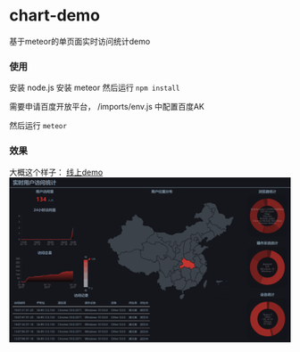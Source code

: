 # chart-demo
基于meteor的单页面实时访问统计demo

### 使用
安装 node.js
安装 meteor
然后运行 `npm install`

需要申请百度开放平台， /imports/env.js 中配置百度AK

然后运行 `meteor`

### 效果
大概这个样子：
[线上demo](http://118.193.162.79:3001)
![](https://raw.githubusercontent.com/outlank/chart-demo/master/public/img/chart-demo.png)
